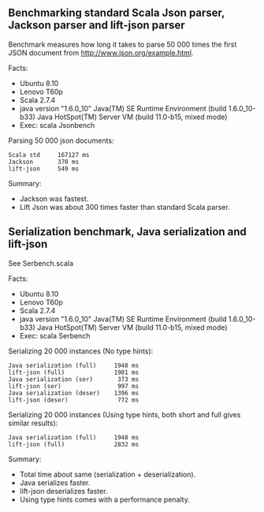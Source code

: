 Benchmarking standard Scala Json parser, Jackson parser and lift-json parser
----------------------------------------------------------------------------

Benchmark measures how long it takes to parse 50 000 times the first JSON document
from http://www.json.org/example.html. 

Facts:

* Ubuntu 8.10
* Lenovo T60p
* Scala 2.7.4
* java version "1.6.0_10"
  Java(TM) SE Runtime Environment (build 1.6.0_10-b33)
  Java HotSpot(TM) Server VM (build 11.0-b15, mixed mode)
* Exec: scala Jsonbench

Parsing 50 000 json documents:

    Scala std	  167127 ms
    Jackson       370 ms
    lift-json	  549 ms

Summary:

* Jackson was fastest.
* Lift Json was about 300 times faster than standard Scala parser.

Serialization benchmark, Java serialization and lift-json
---------------------------------------------------------

See Serbench.scala

Facts:

* Ubuntu 8.10
* Lenovo T60p
* Scala 2.7.4
* java version "1.6.0_10"
  Java(TM) SE Runtime Environment (build 1.6.0_10-b33)
  Java HotSpot(TM) Server VM (build 11.0-b15, mixed mode)
* Exec: scala Serbench

Serializing 20 000 instances (No type hints):

    Java serialization (full)     1948 ms
    lift-json (full)              1981 ms
    Java serialization (ser)       373 ms
    lift-json (ser)                997 ms
    Java serialization (deser)    1396 ms
    lift-json (deser)	           772 ms

Serializing 20 000 instances (Using type hints, both short and full gives similar results):

    Java serialization (full)     1948 ms
    lift-json (full)              2832 ms

Summary:

* Total time about same (serialization + deserialization).
* Java serializes faster.
* lift-json deserializes faster.
* Using type hints comes with a performance penalty.
